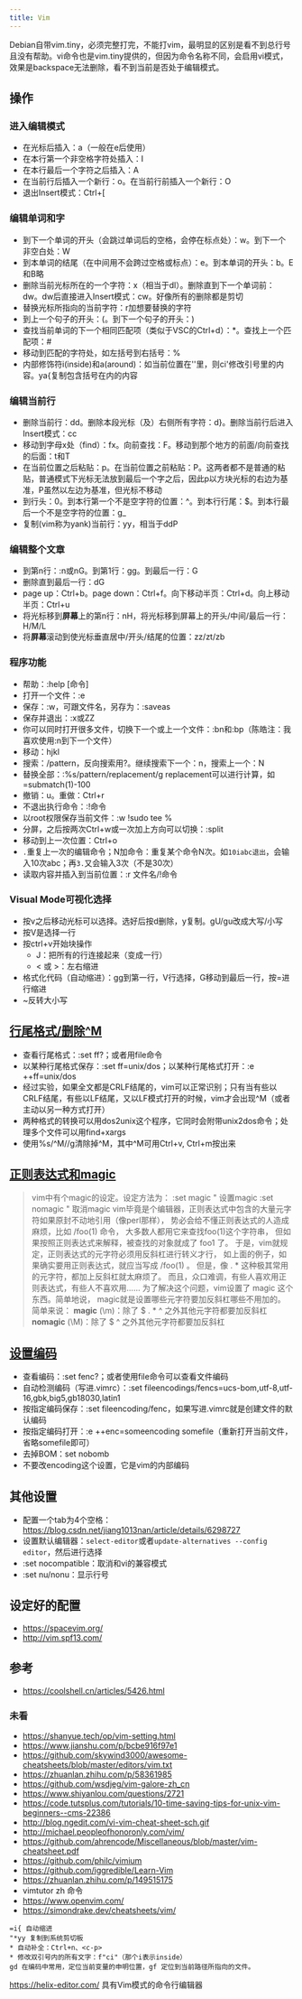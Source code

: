 ```yaml
---
title: Vim
---
```


Debian自带vim.tiny，必须完整打完，不能打vim，最明显的区别是看不到总行号且没有帮助。vi命令也是vim.tiny提供的，但因为命令名称不同，会启用vi模式，效果是backspace无法删除，看不到当前是否处于编辑模式。

## 操作

### 进入编辑模式

* 在光标后插入：a（一般在e后使用）
* 在本行第一个非空格字符处插入：I
* 在本行最后一个字符之后插入：A
* 在当前行后插入一个新行：o。在当前行前插入一个新行：O
* 退出Insert模式：Ctrl+[

### 编辑单词和字

* 到下一个单词的开头（会跳过单词后的空格，会停在标点处）：w。到下一个非空白处：W
* 到本单词的结尾（在中间用不会跨过空格或标点）：e。到本单词的开头：b。E和B略
* 删除当前光标所在的一个字符：x（相当于dl）。删除直到下一个单词前：dw。dw后直接进入Insert模式：cw。好像所有的删除都是剪切
* 替换光标所指向的当前字符：r加想要替换的字符
* 到上一个句子的开头：(。到下一个句子的开头：)
* 查找当前单词的下一个相同匹配项（类似于VSC的Ctrl+d）：*。查找上一个匹配项：#
* 移动到匹配的字符处，如左括号到右括号：%
* 内部修饰符i(inside)和a(around)：如当前位置在''里，则ci'修改引号里的内容。ya{复制包含括号在内的内容

### 编辑当前行

* 删除当前行：dd。删除本段光标（及）右侧所有字符：d}。删除当前行后进入Insert模式：cc
* 移动到字母x处（find）：fx。向前查找：F。移动到那个地方的前面/向前查找的后面：t和T
* 在当前位置之后粘贴：p。在当前位置之前粘贴：P。这两者都不是普通的粘贴，普通模式下光标无法放到最后一个字之后，因此p以方块光标的右边为基准，P虽然以左边为基准，但光标不移动
* 到行头：0。到本行第一个不是空字符的位置：^。到本行行尾：$。到本行最后一个不是空字符的位置：g_
* 复制(vim称为yank)当前行：yy，相当于ddP

### 编辑整个文章

* 到第n行：:n或nG。到第1行：gg。到最后一行：G
* 删除直到最后一行：dG
* page up：Ctrl+b。page down：Ctrl+f。向下移动半页：Ctrl+d。向上移动半页：Ctrl+u
* 将光标移到**屏幕**上的第n行：nH，将光标移到屏幕上的开头/中间/最后一行：H/M/L
* 将**屏幕**滚动到使光标垂直居中/开头/结尾的位置：zz/zt/zb

### 程序功能

* 帮助：:help [命令]
* 打开一个文件：:e
* 保存：:w，可跟文件名，另存为：:saveas
* 保存并退出：:x或ZZ
* 你可以同时打开很多文件，切换下一个或上一个文件：:bn和:bp（陈皓注：我喜欢使用:n到下一个文件）
* 移动：hjkl
* 搜索：/pattern，反向搜索用?。继续搜索下一个：n，搜索上一个：N
* 替换全部：:%s/pattern/replacement/g replacement可以进行计算，如\=submatch(1)-100
* 撤销：u。重做：Ctrl+r
* 不退出执行命令：:!命令
* 以root权限保存当前文件：:w !sudo tee %
* 分屏，之后按两次Ctrl+w或一次加上方向可以切换：:split
* 移动到上一次位置：Ctrl+o
* `.`重复上一次的编辑命令；N加命令：重复某个命令N次。如`10iabc退出`，会输入10次abc；再`3.`又会输入3次（不是30次）
* 读取内容并插入到当前位置：:r 文件名/!命令

### Visual Mode可视化选择

* 按v之后移动光标可以选择。选好后按d删除，y复制。gU/gu改成大写/小写
* 按V是选择一行
* 按ctrl+v开始块操作
  * J：把所有的行连接起来（变成一行）
  * < 或 >：左右缩进
* 格式化代码（自动缩进）：gg到第一行，V行选择，G移动到最后一行，按=进行缩进
* ~反转大小写

## [行尾格式/删除^M](https://www.zhihu.com/question/22130727)

* 查看行尾格式：:set ff?；或者用file命令
* 以某种行尾格式保存：:set ff=unix/dos；以某种行尾格式打开：:e ++ff=unix/dos
* 经过实验，如果全文都是CRLF结尾的，vim可以正常识别；只有当有些以CRLF结尾，有些以LF结尾，又以LF模式打开的时候，vim才会出现^M（或者主动以另一种方式打开）
* 两种格式的转换可以用dos2unix这个程序，它同时会附带unix2dos命令；处理多个文件可以用find+xargs
* 使用%s/^M//g清除掉^M，其中^M可用Ctrl+v, Ctrl+m按出来

## [正则表达式和magic](http://qianjigui.iteye.com/blog/368449)

> vim中有个magic的设定。设定方法为：
>  :set magic " 设置magic
>  :set nomagic " 取消magic
>  vim毕竟是个编辑器，正则表达式中包含的大量元字符如果原封不动地引用（像perl那样）， 势必会给不懂正则表达式的人造成麻烦，比如 /foo(1) 命令， 大多数人都用它来查找foo(1)这个字符串， 但如果按照正则表达式来解释，被查找的对象就成了 foo1 了。
>  于是，vim就规定，正则表达式的元字符必须用反斜杠进行转义才行， 如上面的例子，如果确实要用正则表达式，就应当写成 /foo\(1\) 。 但是，像 . * 这种极其常用的元字符，都加上反斜杠就太麻烦了。 而且，众口难调，有些人喜欢用正则表达式，有些人不喜欢用……
>  为了解决这个问题，vim设置了 magic 这个东西。简单地说， magic就是设置哪些元字符要加反斜杠哪些不用加的。 简单来说：
>  **magic** (\m)：除了 $ . * ^ 之外其他元字符都要加反斜杠
>  **nomagic** (\M)：除了 $ ^ 之外其他元字符都要加反斜杠

## [设置编码](https://www.zhihu.com/question/22363620)

* 查看编码：:set fenc?；或者使用file命令可以查看文件编码
* 自动检测编码（写进.vimrc）：:set fileencodings/fencs=ucs-bom,utf-8,utf-16,gbk,big5,gb18030,latin1
* 按指定编码保存：:set fileencoding/fenc，如果写进.vimrc就是创建文件的默认编码
* 按指定编码打开：:e ++enc=someencoding somefile（重新打开当前文件，省略somefile即可）
* 去掉BOM：set nobomb
* 不要改encoding这个设置，它是vim的内部编码

## 其他设置

* 配置一个tab为4个空格：https://blog.csdn.net/jiang1013nan/article/details/6298727
* 设置默认编辑器：`select-editor`或者`update-alternatives --config editor`，然后进行选择
* :set nocompatible：取消和vi的兼容模式
* :set nu/nonu：显示行号

## 设定好的配置

* https://spacevim.org/
* http://vim.spf13.com/

## 参考

* https://coolshell.cn/articles/5426.html

### 未看

* https://shanyue.tech/op/vim-setting.html
* https://www.jianshu.com/p/bcbe916f97e1
* https://github.com/skywind3000/awesome-cheatsheets/blob/master/editors/vim.txt
* https://zhuanlan.zhihu.com/p/58361985
* https://github.com/wsdjeg/vim-galore-zh_cn
* https://www.shiyanlou.com/questions/2721
* https://code.tutsplus.com/tutorials/10-time-saving-tips-for-unix-vim-beginners--cms-22386
* http://blog.ngedit.com/vi-vim-cheat-sheet-sch.gif
* http://michael.peopleofhonoronly.com/vim/
* https://github.com/ahrencode/Miscellaneous/blob/master/vim-cheatsheet.pdf
* https://github.com/philc/vimium
* https://github.com/iggredible/Learn-Vim
* https://zhuanlan.zhihu.com/p/149515175
* vimtutor zh 命令
* https://www.openvim.com/
* https://simondrake.dev/cheatsheets/vim/

```
=i{ 自动缩进
"*yy 复制到系统剪切板
* 自动补全：Ctrl+n、<c-p>
* 修改双引号内的所有文字：f"ci"（那个i表示inside）
gd 在编码中常用，定位当前变量的申明位置，gf 定位到当前路径所指向的文件。
```

https://helix-editor.com/ 具有Vim模式的命令行编辑器
